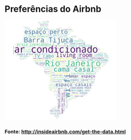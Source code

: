 # Preferências do Airbnb

![Capture](Capture.PNG)

### Fonte: http://insideairbnb.com/get-the-data.html
